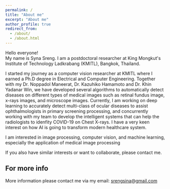 ```yaml
---
permalink: /
title: "About me"
excerpt: "About me"
author_profile: true
redirect_from: 
  - /about/
  - /about.html
---
```


Hello everyone!\
My name is Syna Sreng. I am a postdoctoral researcher at King Mongkut's Institute of Technology Ladkrabang (KMITL), Bangkok, Thailand. 

I started my journey as a computer vision researcher at KMITL where I earned a Ph.D degree in Electrical and Computer Engineering. Together with my Dr. Noppadol Maneerat, Dr. Kazuhiko Hamamoto and Dr. Khin Yadanar Win, we have developed several algorithms to automatically detect diseases on different types of medical images such as retinal fundus image, x-rays images, and microscope images. Currently, I am working on deep learning to accurately detect multi-class of ocular diseases to assist ophthalmologists in primary screening processing, and concurrently working with my team to develop the intelligent systems that can help the radiologists to idenfity COVID-19 on Chest X-rays. I have a very keen interest on how AI is going to transform modern healthcare system.

I am interested in image processing, computer vision, and machine learning, especially the application of medical image processing

If you also have similar interests or want to collaborate, please contact me.

For more info
------
More information please contact me via my email: srengsina@gmail.com
